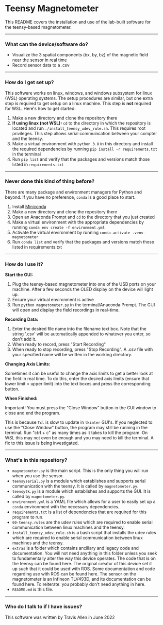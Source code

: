 # **Teensy Magnetometer** #

This README covers the installation and use of the lab-built software for the teensy-based magnetometer.

---

### **What can the device/software do?** ###

* Visualize the 3 spatial components (bx, by, bz) of the magnetic field near the sensor in real time
* Record sensor data to a .csv

---

### **How do I get set up?** ###

This software works on linux, windows, and windows subsystem for linux (WSL) operating systems. The setup procedures are similar, but one extra step is required to get setup on a linux machine. This step is **not** required for WSL. Here's how to get started:

1. Make a new directory and clone the repository there
2. **If using linux (not WSL):** `cd` to the directory in which the repository is located and run `./install_teensy_udev_rule.sh`. This requires root privileges. This step allows serial commuincation between your compter and the teensy.
3. Make a virtual environment with `python 3.8` in this directory and install the required dependencies by running `pip install -r requirements.txt` in the terminal
4. Run `pip list` and verify that the packages and versions match those listed in `requirements.txt`

---

### **Never done this kind of thing before?** ###

There are many package and environment managers for Python and beyond. If you have no preference, `conda` is a good place to start.

1. Install [Miniconda](https://docs.conda.io/en/latest/miniconda.html)
2. Make a new directory and clone the repository there
3. Open an Anaconda Prompt and `cd` to the directory that you just created
4. Make a virtual environment with the appropriate dependencies by running `conda env create -f environment.yml`
5. Activate the virtual environment by running `conda activate .venv-magnetometer`
6. Run `conda list` and verify that the packages and versions match those listed in requirements.txt

---

### **How do I use it?** ###

**Start the GUI:**
1. Plug the teensy-based magnetometer into one of the USB ports on your machine. After a few seconds the OLED display on the device will light up.
2. Ensure your virtual environment is active
3. Run `python magnetometer.py` in the terminal/Anaconda Prompt. The GUI will open and display the field recordings in real-time.


**Recording Data:**
1. Enter the desired file name into the filename text box. Note that the string '.csv' will be automatically appended to whatever you enter, so don't add it.
2. When ready to record, press "Start Recording"
3. When ready to stop recording, press "Stop Recording". A .csv file with your specified name will be written in the working directory.


**Changing Axis Limits:**

Sometimes it can be useful to change the axis limits to get a better look at the field in real time. To do this, enter the desired axis limits (ensure that lower limit < upper limit) into the text boxes and press the corresponding button. 


**When Finished:**

Important! You must press the "Close Window" button in the GUI window to close and end the program.

This is because `Tcl` is slow to update in `tkinter` GUI's. If you neglected to use the "Close Window" button, the program may still be running in the terminal. Run "ctrl + c" as many times as it takes to kill the program. On WSL this may not even be enough and you may need to kill the terminal. A fix to this issue is being investigated. 

---

### **What's in this repository?**
- `magnetometer.py` is the main script. This is the only thing you will run when you use the sensor. 
- `teensyserial.py` is a module which establishes and supports serial communication with the teensy. It is called by `magnetometer.py`.
- `teensytk.py` is a module which establishes and supports the GUI. It is called by `magnetometer.py`.
- `environment.yml` is a YAML file which allows for a user to easily set up a `conda` environment with the necessary dependencies.
- `requirements.txt` is a list of dependencies that are required for this program to run.
- `00-teensy.rules` are the udev rules which are required to enable serial communication between linux machines and the teensy.
- `install_teensy_udev_rule.sh` is a bash script that installs the udev rules which are required to enable serial communication between linux machines and the teensy.
- `extras` is a folder which contains ancillary and legacy code and documentation. You will not need anything in this folder unless you seek to fundamentally alter the way this device operates. The code that is on the teensy can be found here. The original creator of this device set it up such that it could be used with ROS. Some documentation and code regarding use with ROS can be found here. The sensor on the magnetometer is an Infineon TLV493D, and its documentation can be found here. To reiterate: you probably don't need anything in here.
- `README.md` is this file.

---

### **Who do I talk to if I have issues?** ###

This software was written by Travis Allen in June 2022
